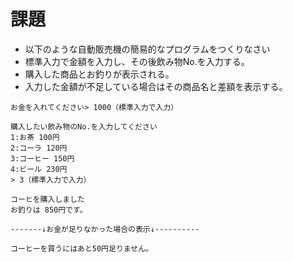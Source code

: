 # 課題
* 以下のような自動販売機の簡易的なプログラムをつくりなさい
* 標準入力で金額を入力し、その後飲み物No.を入力する。
* 購入した商品とお釣りが表示される。
* 入力した金額が不足している場合はその商品名と差額を表示する。
```
お金を入れてください> 1000（標準入力で入力）

購入したい飲み物のNo.を入力してください
1:お茶 100円
2:コーラ 120円
3:コーヒー 150円
4:ビール 230円
> 3（標準入力で入力）

コーヒを購入しました
お釣りは 850円です。

-------↓お金が足りなかった場合の表示↓----------

コーヒーを買うにはあと50円足りません。

```
